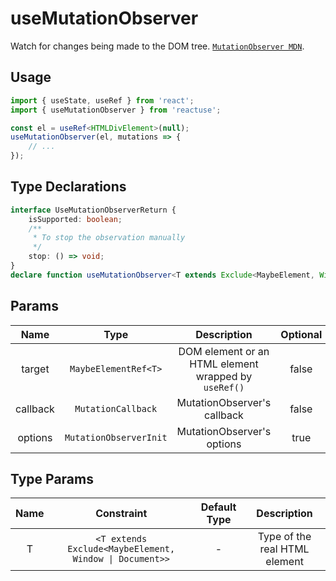 # useMutationObserver

Watch for changes being made to the DOM tree. [`MutationObserver MDN`](https://developer.mozilla.org/en-US/docs/Web/API/MutationObserver).

## Usage

```ts
import { useState, useRef } from 'react';
import { useMutationObserver } from 'reactuse';

const el = useRef<HTMLDivElement>(null);
useMutationObserver(el, mutations => {
    // ...
});
```

## Type Declarations

```ts
interface UseMutationObserverReturn {
    isSupported: boolean;
    /**
     * To stop the observation manually
     */
    stop: () => void;
}
declare function useMutationObserver<T extends Exclude<MaybeElement, Window | Document>>(target: MaybeElementRef<T>, callback: MutationCallback, options?: MutationObserverInit): UseMutationObserverReturn;
```

## Params

|   Name   |          Type          |                     Description                      | Optional |
| :------: | :--------------------: | :--------------------------------------------------: | :------: |
|  target  |  `MaybeElementRef<T>`  | DOM element or an HTML element wrapped by `useRef()` |  false   |
| callback |   `MutationCallback`   |             MutationObserver's callback              |  false   |
| options  | `MutationObserverInit` |              MutationObserver's options              |   true   |

## Type Params

| Name |                       Constraint                        | Default Type |          Description          |
| :--: | :-----------------------------------------------------: | :----------: | :---------------------------: |
|  T   | `<T extends Exclude<MaybeElement, Window \| Document>>` |      -       | Type of the real HTML element |
